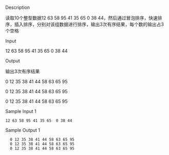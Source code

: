 Description



读取10个整型数据12 63 58 95 41 35 65 0 38 44，然后通过冒泡排序，快速排序，插入排序，分别对该组数据进行排序，输出3次有序结果，每个数的输出占3个空格



Input



12 63 58 95 41 35 65 0 38 44



Output



输出3次有序结果

0 12 35 38 41 44 58 63 65 95

0 12 35 38 41 44 58 63 65 95

0 12 35 38 41 44 58 63 65 95



Sample Input 1 

```
12 63 58 95 41 35 65  0 38 44
```

Sample Output 1

```
  0 12 35 38 41 44 58 63 65 95
  0 12 35 38 41 44 58 63 65 95
  0 12 35 38 41 44 58 63 65 95
```